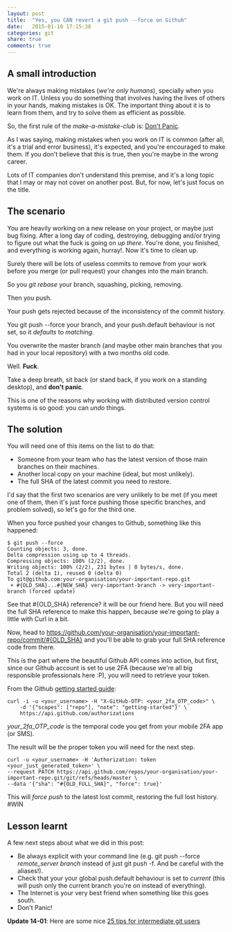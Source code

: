 ```yaml
---
layout: post
title:  "Yes, you CAN revert a git push --force on Github"
date:   2015-01-10 17:15:38
categories: git 
share: true
comments: true
---
```


## A small introduction

We're always making mistakes (_we're only humans_), specially when you work on IT. Unless you do something that involves having the lives of others in your hands, making mistakes is OK. The important thing about it is to learn from them, and try to solve them as efficient as possible.

So, the first rule of the _make-a-mistake-club_ is: [Don't Panic](http://en.wikipedia.org/wiki/The_Hitchhiker%27s_Guide_to_the_Galaxy).

As I was saying, making mistakes when you work on IT is common (after all, it's a trial and error business), it's expected, and you're encouraged to make them. If you don't believe that this is true, then you're maybe in the wrong career.

Lots of IT companies don't understand this premise, and it's a long topic that I may or may not cover on another post. But, for now, let's just focus on the title.

## The scenario

You are heavily working on a new release on your project, or maybe just bug fixing. After a long day of coding, destroying, debugging and/or trying to figure out what the fuck is going on _up there_. You're done, you finished, and everything is working again, hurray!. Now it's time to clean up. 

Surely there will be lots of useless commits to remove from your work before you merge (or pull request) your changes into the main branch.

So you _git rebase_ your branch, squashing, picking, removing.

Then you push.

Your push gets rejected because of the inconsistency of the commit history.

You git push --force your branch, and your push.default behaviour is not set, so it _defaults_ to _matching_.

You overwrite the master branch (and maybe other main branches that you had in your local repository) with a two months old code.

Well. **Fuck**.

Take a deep breath, sit back (or stand back, if you work on a standing desktop), and **don't panic**.

This is one of the reasons why working with distributed version control systems is so good: you can _undo_ things.

## The solution

You will need one of this items on the list to do that:

- Someone from your team who has the latest version of those main branches on their machines.
- Another local copy on your machine (ideal, but most unlikely).
- The full SHA of the latest commit you need to restore.

I'd say that the first two scenarios are very unlikely to be met (if you meet one of them, then it's just force pushing those specific branches, and problem solved), so let's go for the third one.

When you force pushed your changes to Github, something like this happened:

```
$ git push --force
Counting objects: 3, done.
Delta compression using up to 4 threads.
Compressing objects: 100% (2/2), done.
Writing objects: 100% (2/2), 231 bytes | 0 bytes/s, done.
Total 2 (delta 1), reused 0 (delta 0)
To git@github.com:your-organisation/your-important-repo.git
 + #{OLD_SHA}...#{NEW_SHA} very-important-branch -> very-important-branch (forced update)

```

See that #{OLD_SHA} reference? it will be our friend here. But you will need the full SHA reference to make this happen, because we're going to play a little with Curl in a bit.

Now, head to https://github.com/your-organisation/your-important-repo/commit/#{OLD_SHA} and you'll be able to grab your full SHA reference code from there.

This is the part where the beautiful Github API comes into action, but first, since our Github account is set to use 2FA (because we're all big responsible professionals here :P), you will need to retrieve your token. 

From the Github [getting started guide](https://developer.github.com/guides/getting-started/):

```
curl -i -u <your_username> -H "X-GitHub-OTP: <your_2fa_OTP_code>" \
    -d '{"scopes": ["repo"], "note": "getting-started"}' \
    https://api.github.com/authorizations
```


_your_2fa_OTP_code_ is the temporal code you get from your mobile 2FA app (or SMS).

The result will be the proper token you will need for the next step.

```
curl -u <your_username> -H 'Authorization: token <your_just_generated_token>' \
--request PATCH https://api.github.com/repos/your-organisation/your-important-repo.git/git/refs/heads/master \
--data '{"sha": "#{OLD_FULL_SHA}", "force": true}'
``` 

This will _force push_ to the latest lost commit, restoring the full lost history. #WIN

## Lesson learnt 

A few next steps about what we did in this post:

- Be always explicit with your command line (e.g. git push --force _remote_server_ _branch_ instead of just git push -f. And be careful with the aliases!).
- Check that your your global push.default behaviour is set to _current_ (this will push only the current branch you're on instead of everything).
- The Internet is your very best friend when something like this goes south.
- Don't Panic!

**Update 14-01**: Here are some nice [25 tips for intermediate git users](https://www.andyjeffries.co.uk/25-tips-for-intermediate-git-users/)

